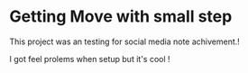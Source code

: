 # Getting Move with small step

This project was an testing for social media note achivement.!

I got feel prolems when setup but it's cool !
